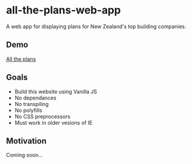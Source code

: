 # all-the-plans-web-app
A web app for displaying plans for New Zealand's top building companies.

Demo
-----------

[All the plans](https://goudla.github.io/all-the-plans-web-app/)

Goals
-----------
* Build this website using Vanilla JS
* No dependances
* No transpiling
* No polyfills
* No CSS preprocessors
* Must work in older vesions of IE

Motivation
-----------
Coming soon...
